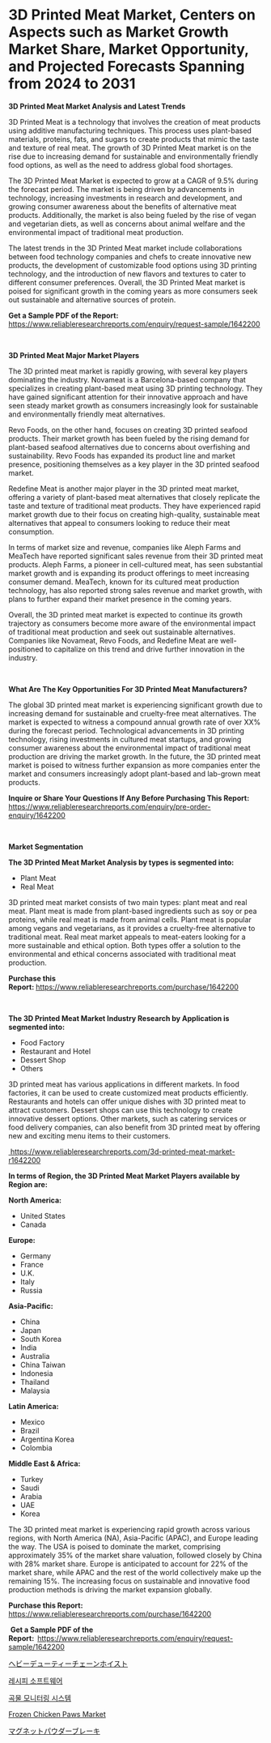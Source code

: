 <p><h1>3D Printed Meat Market, Centers on Aspects such as Market Growth Market Share, Market Opportunity, and Projected Forecasts Spanning from 2024 to 2031</h1></p><p><strong>3D Printed Meat Market Analysis and Latest Trends</strong></p>
<p><p>3D Printed Meat is a technology that involves the creation of meat products using additive manufacturing techniques. This process uses plant-based materials, proteins, fats, and sugars to create products that mimic the taste and texture of real meat. The growth of 3D Printed Meat market is on the rise due to increasing demand for sustainable and environmentally friendly food options, as well as the need to address global food shortages.</p><p>The 3D Printed Meat Market is expected to grow at a CAGR of 9.5% during the forecast period. The market is being driven by advancements in technology, increasing investments in research and development, and growing consumer awareness about the benefits of alternative meat products. Additionally, the market is also being fueled by the rise of vegan and vegetarian diets, as well as concerns about animal welfare and the environmental impact of traditional meat production.</p><p>The latest trends in the 3D Printed Meat market include collaborations between food technology companies and chefs to create innovative new products, the development of customizable food options using 3D printing technology, and the introduction of new flavors and textures to cater to different consumer preferences. Overall, the 3D Printed Meat market is poised for significant growth in the coming years as more consumers seek out sustainable and alternative sources of protein.</p></p>
<p><strong>Get a Sample PDF of the Report:&nbsp;</strong> <a href="https://www.reliableresearchreports.com/enquiry/request-sample/1642200">https://www.reliableresearchreports.com/enquiry/request-sample/1642200</a></p>
<p>&nbsp;</p>
<p><strong>3D Printed Meat Major Market Players</strong></p>
<p><p>The 3D printed meat market is rapidly growing, with several key players dominating the industry. Novameat is a Barcelona-based company that specializes in creating plant-based meat using 3D printing technology. They have gained significant attention for their innovative approach and have seen steady market growth as consumers increasingly look for sustainable and environmentally friendly meat alternatives. </p><p>Revo Foods, on the other hand, focuses on creating 3D printed seafood products. Their market growth has been fueled by the rising demand for plant-based seafood alternatives due to concerns about overfishing and sustainability. Revo Foods has expanded its product line and market presence, positioning themselves as a key player in the 3D printed seafood market. </p><p>Redefine Meat is another major player in the 3D printed meat market, offering a variety of plant-based meat alternatives that closely replicate the taste and texture of traditional meat products. They have experienced rapid market growth due to their focus on creating high-quality, sustainable meat alternatives that appeal to consumers looking to reduce their meat consumption. </p><p>In terms of market size and revenue, companies like Aleph Farms and MeaTech have reported significant sales revenue from their 3D printed meat products. Aleph Farms, a pioneer in cell-cultured meat, has seen substantial market growth and is expanding its product offerings to meet increasing consumer demand. MeaTech, known for its cultured meat production technology, has also reported strong sales revenue and market growth, with plans to further expand their market presence in the coming years. </p><p>Overall, the 3D printed meat market is expected to continue its growth trajectory as consumers become more aware of the environmental impact of traditional meat production and seek out sustainable alternatives. Companies like Novameat, Revo Foods, and Redefine Meat are well-positioned to capitalize on this trend and drive further innovation in the industry.</p></p>
<p>&nbsp;</p>
<p><strong>What Are The Key Opportunities For 3D Printed Meat Manufacturers?</strong></p>
<p><p>The global 3D printed meat market is experiencing significant growth due to increasing demand for sustainable and cruelty-free meat alternatives. The market is expected to witness a compound annual growth rate of over XX% during the forecast period. Technological advancements in 3D printing technology, rising investments in cultured meat startups, and growing consumer awareness about the environmental impact of traditional meat production are driving the market growth. In the future, the 3D printed meat market is poised to witness further expansion as more companies enter the market and consumers increasingly adopt plant-based and lab-grown meat products.</p></p>
<p><strong>Inquire or Share Your Questions If Any Before Purchasing This Report:</strong> <a href="https://www.reliableresearchreports.com/enquiry/pre-order-enquiry/1642200">https://www.reliableresearchreports.com/enquiry/pre-order-enquiry/1642200</a></p>
<p>&nbsp;</p>
<p><strong>Market Segmentation</strong></p>
<p><strong>The 3D Printed Meat Market Analysis by types is segmented into:</strong></p>
<p><ul><li>Plant Meat</li><li>Real Meat</li></ul></p>
<p><p>3D printed meat market consists of two main types: plant meat and real meat. Plant meat is made from plant-based ingredients such as soy or pea proteins, while real meat is made from animal cells. Plant meat is popular among vegans and vegetarians, as it provides a cruelty-free alternative to traditional meat. Real meat market appeals to meat-eaters looking for a more sustainable and ethical option. Both types offer a solution to the environmental and ethical concerns associated with traditional meat production.</p></p>
<p><strong>Purchase this Report:&nbsp;</strong><a href="https://www.reliableresearchreports.com/purchase/1642200">https://www.reliableresearchreports.com/purchase/1642200</a></p>
<p>&nbsp;</p>
<p><strong>The 3D Printed Meat Market Industry Research by Application is segmented into:</strong></p>
<p><ul><li>Food Factory</li><li>Restaurant and Hotel</li><li>Dessert Shop</li><li>Others</li></ul></p>
<p><p>3D printed meat has various applications in different markets. In food factories, it can be used to create customized meat products efficiently. Restaurants and hotels can offer unique dishes with 3D printed meat to attract customers. Dessert shops can use this technology to create innovative dessert options. Other markets, such as catering services or food delivery companies, can also benefit from 3D printed meat by offering new and exciting menu items to their customers.</p></p>
<p><a href="https://www.reliableresearchreports.com/3d-printed-meat-market-r1642200">&nbsp;https://www.reliableresearchreports.com/3d-printed-meat-market-r1642200</a></p>
<p><strong>In terms of Region, the 3D Printed Meat Market Players available by Region are:</strong></p>
<p>
    <p> <strong> North America: </strong>
        <ul>
            <li>United States</li>
            <li>Canada</li>
        </ul>
        </p> 
    <p> <strong> Europe: </strong>
        <ul>
            <li>Germany</li>
            <li>France</li>
            <li>U.K.</li>
            <li>Italy</li>
            <li>Russia</li>
        </ul>
        </p> 
    <p> <strong> Asia-Pacific: </strong>
        <ul>
            <li>China</li>
            <li>Japan</li>
            <li>South Korea</li>
            <li>India</li>
            <li>Australia</li>
            <li>China Taiwan</li>
            <li>Indonesia</li>
            <li>Thailand</li>
            <li>Malaysia</li>
        </ul>
        </p> 
    <p> <strong> Latin America: </strong>
        <ul>
            <li>Mexico</li>
            <li>Brazil</li>
            <li>Argentina Korea</li>
            <li>Colombia</li>
        </ul>
        </p> 
    <p> <strong> Middle East & Africa: </strong>
        <ul>
            <li>Turkey</li>
            <li>Saudi</li>
            <li>Arabia</li>
            <li>UAE</li>
            <li>Korea</li>
        </ul>
    </p>
    </p>
<p><p>The 3D printed meat market is experiencing rapid growth across various regions, with North America (NA), Asia-Pacific (APAC), and Europe leading the way. The USA is poised to dominate the market, comprising approximately 35% of the market share valuation, followed closely by China with 28% market share. Europe is anticipated to account for 22% of the market share, while APAC and the rest of the world collectively make up the remaining 15%. The increasing focus on sustainable and innovative food production methods is driving the market expansion globally.</p></p>
<p><strong>Purchase this Report: </strong><a href="https://www.reliableresearchreports.com/purchase/1642200">https://www.reliableresearchreports.com/purchase/1642200</a></p>
<p>&nbsp;<strong>Get a Sample PDF of the Report:&nbsp;&nbsp;</strong><a href="https://www.reliableresearchreports.com/enquiry/request-sample/1642200">https://www.reliableresearchreports.com/enquiry/request-sample/1642200</a></p>
<p><strong></strong></p>
<p><p><a href="https://github.com/vlcostes/Market-Research-Report-List-1/blob/main/314159419028.md">ヘビーデューティーチェーンホイスト</a></p><p><a href="https://medium.com/@fabiancobuc20222022/%EB%94%94%EC%BD%94%EB%94%A9-%EB%A0%88%EC%8B%9C%ED%94%BC-%EC%86%8C%ED%94%84%ED%8A%B8%EC%9B%A8%EC%96%B4-%EC%8B%9C%EC%9E%A5-%EB%A9%94%ED%8A%B8%EB%A6%AD%EC%8A%A4-%EC%8B%9C%EC%9E%A5-%EC%A0%90%EC%9C%A0%EC%9C%A8-%ED%8A%B8%EB%A0%8C%EB%93%9C-%EB%B0%8F-%EC%84%B1%EC%9E%A5-%ED%8C%A8%ED%84%B4-6d1fc688afe2">레시피 소프트웨어</a></p><p><a href="https://medium.com/@kenyonjohns/%EA%B3%A1%EB%AC%BC-%EB%AA%A8%EB%8B%88%ED%84%B0%EB%A7%81-%EC%8B%9C%EC%8A%A4%ED%85%9C-%EC%8B%9C%EC%9E%A5-%EA%B7%9C%EB%AA%A8-cagr-%ED%8A%B8%EB%A0%8C%EB%93%9C-2024-2030-f4ec6095b738">곡물 모니터링 시스템</a></p><p><a href="https://github.com/Angelnienowdseej3e45z3p8c/Market-Research-Report-List-1/blob/main/frozen-chicken-paws-market.md">Frozen Chicken Paws Market</a></p><p><a href="https://github.com/EstaSprer20231/Market-Research-Report-List-1/blob/main/460661719029.md">マグネットパウダーブレーキ</a></p></p>